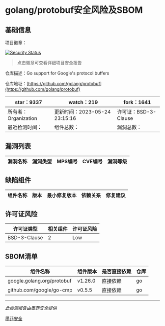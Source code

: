 # golang/protobuf安全风险及SBOM

## 基础信息

项目徽章：

[![Security Status](https://www.murphysec.com/platform3/v31/badge/1725216000431316992.svg)](https://www.murphysec.com/console/report/1696948543519809536/1725216000431316992)

> 点击徽章可查看详细项目安全报告

仓库描述：Go support for Google's protocol buffers

仓库地址：[https://github.com/golang/protobuf](https://github.com/golang/protobuf)

| star：9337 | watch：219 | fork：1641 |
| ----------- | -------------- | ------------ |
| 所有者：Organization | 更新时间：2023-05-24 23:15:16 | 许可证：BSD-3-Clause |
| 最近检测时间： | 组件总数： | 漏洞总数： |




## 漏洞列表

| 漏洞名称 | 漏洞类型 | MPS编号 | CVE编号 | 漏洞等级 |
| ------- | ------ | ------- | ------ | ----- |





## 缺陷组件

| 组件名称 | 版本 | 最小修复版本 | 依赖关系 | 修复建议 |
| -------- | ---- | ------------ | -------- | -------- |





## 许可证风险

| 许可证类型 | 相关组件 | 许可证风险 |
| ---------- | -------- | ---------- |
|BSD-3-Clause|2|Low|




## SBOM清单

| 组件名称 | 组件版本 | 是否直接依赖 | 仓库 |
| -------- | -------- | ------------ | ---- |
|google.golang.org/protobuf|v1.26.0|直接依赖|go|
|github.com/google/go-cmp|v0.5.5|直接依赖|go|


------

*此检测报告由墨菲安全提供*

[墨菲安全](www.murphysec.com)